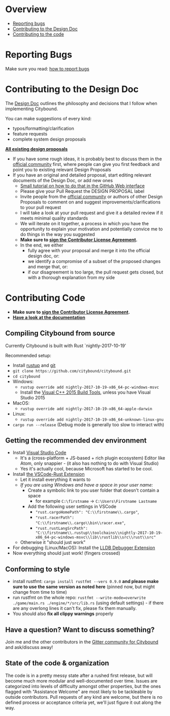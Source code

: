 # Overview

* [Reporting bugs](#reporting-bugs)
* [Contributing to the Design Doc](#contributing-to-the-design-doc)
* [Contributing to the code](#contributing-code)

# Reporting Bugs

Make sure you read: [how to report bugs](https://github.com/citybound/citybound/wiki/How-to-report-bugs)

# Contributing to the Design Doc

The [Design Doc](game/README.md) outlines the philosophy and decisions that I follow when implementing Citybound.

You can make suggestions of every kind:

* typos/formatting/clarification
* feature requests
* complete system design proposals

**[All existing design proposals](https://github.com/citybound/citybound/pulls?utf8=✓&q=is%3Apr%20label%3A%22DESIGN%20PROPOSAL%22%20)**

* If you have some rough ideas, it is probably best to discuss them in the [official community](https://reddit.com/r/Citybound) first, where people can give you first feedback and point you to existing relevant Design Proposals
* If you have an original and detailed proposal, start editing relevant documents of the Design Doc, or add new ones
  * [Small tutorial on how to do that in the GitHub Web interface](https://help.github.com/articles/editing-files-in-another-user-s-repository/)
  * Please give your Pull Request the DESIGN PROPOSAL label
  * Invite people from the [official community](https://reddit.com/r/Citybound) or authors of other Design Proposals to comment on and suggest improvements/clarifications to your pull request
  * I will take a look at your pull request and give it a detailed review if it meets minimal quality standards
  * We will iterate on it together, a process in which you have the opportunity to explain your motivation and potentially convice me to do things in the way you suggested
  * **Make sure to <a href="https://www.clahub.com/agreements/citybound/citybound">sign the Contributor License Agreement</a>.**
  * In the end, we either
     * fully agree with your proposal and merge it into the official design doc, or:
     * we identify a compromise of a subset of the proposed changes and merge that, or:
     * if our disagreement is too large, the pull request gets closed, but with a thorough explanation from my side

# Contributing Code

* **Make sure to <a href="https://www.clahub.com/agreements/citybound/citybound">sign the Contributor License Agreement</a>.**
* **[Have a look at the documentation](http://citybound.github.io/citybound)**

## Compiling Citybound from source 

Currently Citybound is built with Rust `nightly-2017-10-19'

Recommended setup:
* Install [rustup](https://rustup.rs/) and [git](https://git-scm.com/)
* `git clone https://github.com/citybound/citybound.git`
* `cd citybound`
* Windows:
  * `rustup override add nightly-2017-10-19-x86_64-pc-windows-msvc`
  * Install the [Visual C++ 2015 Build Tools](http://landinghub.visualstudio.com/visual-cpp-build-tools), unless you have Visual Studio 2015
* MacOS:
  * `rustup override add nightly-2017-10-19-x86_64-apple-darwin`
* Linux:
  * `rustup override add nightly-2017-10-19-x86_64-unknown-linux-gnu`
* `cargo run --release` (Debug mode is generally too slow to interact with)

## Getting the recommended dev environment

* Install [Visual Studio Code](https://code.visualstudio.com)
  * It's a (cross-platform + JS-based + rich plugin ecosystem) Editor like Atom, only snappier - (it also has nothing to do with Visual Studio)
  * Yes it's actually cool, because Microsoft has started to be cool.
* Install [the VSCode-Rust Extension](https://marketplace.visualstudio.com/items?itemName=kalitaalexey.vscode-rust)
  * Let it install everything it wants to
  * *If you are using Windows and have a space in your user name:*
    * Create a symbolic link to you user folder that doesn't contain a space
      * for example `C:\firstname` -> `C:\Users\Firstname Lastname`
    * Add the following user settings in VSCode
      * `"rust.cargoHomePath": "C:\\firstname\\.cargo"`,
      * `"rust.racerPath": "C:\\firstname\\.cargo\\bin\\racer.exe"`,
      * `"rust.rustLangSrcPath": "C:\\firstname\\.rustup\\toolchains\\nightly-2017-10-19-x86_64-pc-windows-msvc\\lib\\rustlib\\src\\rust\\src"`
  * Otherwise it "should just work"
* For debugging (Linux/MacOS): Install the [LLDB Debugger Extension](https://marketplace.visualstudio.com/items?itemName=vadimcn.vscode-lldb)
* Now everything should just work! (fingers crossed)

## Conforming to style

* install rustfmt: `cargo install rustfmt --vers 0.9.0` **and please make sure to use the same version as noted here** (pinned now, but might change from time to time)
* run rustfmt on the whole repo:
  `rustfmt --write-mode=overwrite ./game/main.rs ./engine/*/src/lib.rs`
  (using default settings) - if there are any overlong lines it can't fix, please fix them manually.
* You should also **fix all clippy warnings** properly

## Have a question? Want to discuss something?

Join me and the other contributors in the [Gitter community for Citybound](https://gitter.im/citybound/Lobby) and ask/discuss away!

## State of the code & organization

The code is in a pretty messy state after a rushed first release, but will become much more modular and well-documented over time.
Issues are categorized into levels of difficulty amongst other properties, but the ones flagged with "Assistance Welcome" are most likely to be tackleable by outside contributors.
Pull requests of any kind are welcome, but there is no defined process or acceptance criteria yet, we'll just figure it out along the way.
